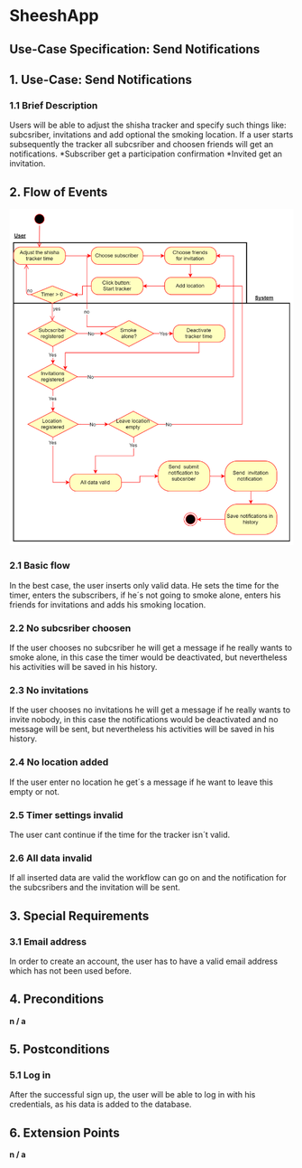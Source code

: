 # SheeshApp
## Use-Case Specification: Send Notifications



## 1. Use-Case: Send Notifications

### 1.1 Brief Description

Users will be able to adjust the shisha tracker and specify such things like: subcsriber, invitations and add optional the smoking location. If a user starts subsequently the tracker all subcsriber and choosen friends will get an notifications. *Subscriber get a participation confirmation *Invited get an invitation.


## 2. Flow of Events

<img src="/documentation/sendNotificationDiagram.png" alt="sendNotification" width="700" />

### 2.1 Basic flow

In the best case, the user inserts only valid data. He sets the time for the timer, enters the subscribers, if he´s not going to smoke alone, enters his friends for invitations and adds his smoking location.

### 2.2 No subcsriber choosen

If the user chooses no subcsriber he will get a message if he really wants to smoke alone, in this case the timer would be deactivated, but nevertheless his activities will be saved in his history.

### 2.3 No invitations

If the user chooses no invitations he will get a message if he really wants to invite nobody, in this case the notifications would be deactivated and no message will be sent, but nevertheless his activities will be saved in his history.

### 2.4 No location added 

If the user enter no location he get´s a message if he want to leave this empty or not.

### 2.5 Timer settings invalid

The user cant continue if the time for the tracker isn´t valid.

### 2.6 All data invalid

If all inserted data are valid the workflow can go on and the notification for the subcsribers and the invitation will be sent.

## 3. Special Requirements

### 3.1 Email address

In order to create an account, the user has to have a valid email address which has not been used before.

## 4. Preconditions

**n / a** 

## 5. Postconditions

### 5.1 Log in

After the successful sign up, the user will be able to log in with his credentials, as his data is added to the database.

## 6. Extension Points

**n / a**
